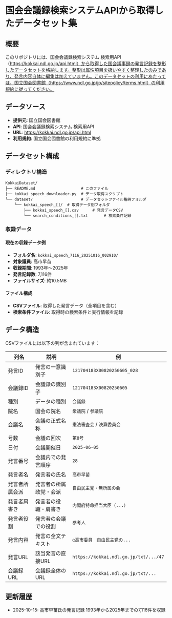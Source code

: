 # 国会会議録検索システムAPIから取得したデータセット集

## 概要

このリポジトリには、国会会議録検索システム 検索用API（https://kokkai.ndl.go.jp/api.html）から取得した国会議事録の発言記録を整形したデータセットを格納します。整形は属性項目を扱いやすく整理したのみであり、発言内容自体に編集は加えていません。このデータセットの利用にあたっては、国立国会図書館（https://www.ndl.go.jp/jp/sitepolicy/terms.html）の利用規約に従ってください。

## データソース

- **提供元**: 国立国会図書館
- **API**: 国会会議録検索システム 検索用API
- **URL**: https://kokkai.ndl.go.jp/api.html
- **利用規約**: 国立国会図書館の利用規約に準拠

## データセット構成

### ディレクトリ構造
```
KokkaiDataset/
├── README.md                    # このファイル
├── kokkai_speech_downloader.py  # データ取得スクリプト
└── dataset/                     # データセットファイル格納フォルダ
    └── kokkai_speech_[]/  # 取得データ別フォルダ
        ├── kokkai_speech_[].csv      # 発言データCSV
        └── search_conditions_[].txt       # 検索条件記録
```

### 収録データ

#### 現在の収録データ例
- **フォルダ名**: `kokkai_speech_7116_20251016_002910/`
- **対象議員**: 高市早苗
- **収録期間**: 1993年〜2025年
- **発言記録数**: 7,116件
- **ファイルサイズ**: 約10.5MB

#### ファイル構成
- **CSVファイル**: 取得した発言データ（全項目を含む）
- **検索条件ファイル**: 取得時の検索条件と実行情報を記録

## データ構造

CSVファイルには以下の列が含まれています：

| 列名 | 説明 | 例 |
|------|------|-----|
| 発言ID | 発言の一意識別子 | `121704183X00820250605_028` |
| 会議録ID | 会議録の識別子 | `121704183X00820250605` |
| 種別 | データの種別 | `会議録` |
| 院名 | 国会の院名 | `衆議院` / `参議院` |
| 会議名 | 会議の正式名称 | `憲法審査会` / `決算委員会` |
| 号数 | 会議の回次 | `第8号` |
| 日付 | 会議開催日 | `2025-06-05` |
| 発言番号 | 会議内での発言順序 | `28` |
| 発言者名 | 発言者の氏名 | `高市早苗` |
| 発言者所属会派 | 発言者の所属政党・会派 | `自由民主党・無所属の会` |
| 発言者肩書き | 発言者の役職・肩書き | `内閣府特命担当大臣（...）` |
| 発言者役割 | 発言者の会議での役割 | `参考人` |
| 発言内容 | 発言の全文テキスト | `○高市委員　自由民主党の...` |
| 発言URL | 該当発言の直接URL | `https://kokkai.ndl.go.jp/txt/.../47` |
| 会議録URL | 会議録全体のURL | `https://kokkai.ndl.go.jp/txt/...` |

## 更新履歴

- 2025-10-15: 高市早苗氏の発言記録 1993年から2025年までの7,116件を収録
